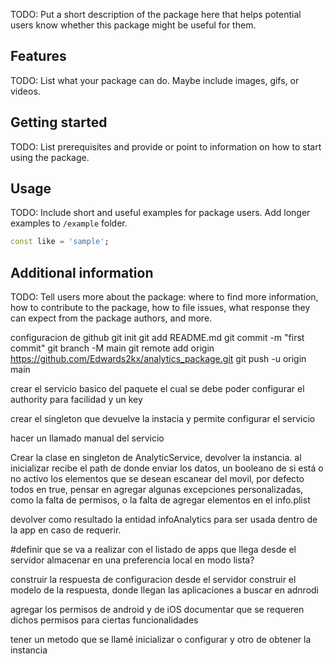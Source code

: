 <!--
This README describes the package. If you publish this package to pub.dev,
this README's contents appear on the landing page for your package.

For information about how to write a good package README, see the guide for
[writing package pages](https://dart.dev/guides/libraries/writing-package-pages).

For general information about developing packages, see the Dart guide for
[creating packages](https://dart.dev/guides/libraries/create-library-packages)
and the Flutter guide for
[developing packages and plugins](https://flutter.dev/developing-packages).
-->

TODO: Put a short description of the package here that helps potential users
know whether this package might be useful for them.

## Features

TODO: List what your package can do. Maybe include images, gifs, or videos.

## Getting started

TODO: List prerequisites and provide or point to information on how to
start using the package.

## Usage

TODO: Include short and useful examples for package users. Add longer examples
to `/example` folder.

```dart
const like = 'sample';
```

## Additional information

TODO: Tell users more about the package: where to find more information, how to
contribute to the package, how to file issues, what response they can expect
from the package authors, and more.


configuracion de github
git init
git add README.md
git commit -m "first commit"
git branch -M main
git remote add origin https://github.com/Edwards2kx/analytics_package.git
git push -u origin main

crear el servicio basico del paquete el cual se debe poder configurar el authority para facilidad
y un key

crear el singleton que devuelve la instacia y permite configurar el servicio

hacer un llamado manual del servicio


Crear la clase en singleton de AnalyticService, devolver la instancia.
al inicializar recibe el path de donde enviar los datos, un booleano de si está o no activo
los elementos que se desean escanear del movil, por defecto todos en true, 
pensar en agregar algunas excepciones personalizadas, como la falta de permisos,
o la falta de agregar elementos en el info.plist


devolver como resultado la entidad infoAnalytics para ser usada dentro de la app
en caso de requerir.

#definir que se va a realizar con el listado de apps que llega desde el servidor
almacenar en una preferencia local en modo lista?


construir la respuesta de configuracion desde el servidor
construir el modelo de la respuesta, donde llegan las aplicaciones a buscar en adnrodi


agregar los permisos de android y de iOS
documentar que se requeren dichos permisos para ciertas funcionalidades


tener un metodo que se llamé inicializar o configurar y otro de obtener la instancia
